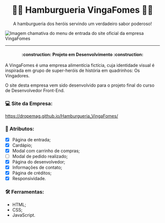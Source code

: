 <h1 align="center">🦸‍♀️ Hamburgueria VingaFomes 🦸‍♂️</h1>

<p align="center">A hamburgueria dos heróis servindo um verdadeiro sabor poderoso!</p>

![Imagem chamativa do menu de entrada do site oficial da empresa VingaFomes](https://user-images.githubusercontent.com/107576199/187297116-f65d4e14-3de0-4d6c-8b0e-3d14d0fb3ca8.jpg)

---

<h4 align="center"> :construction: Projeto em Desenvolvimento :construction: </h4>

A VingaFomes é uma empresa alimentícia fictícia, cuja identidade visual é inspirada em grupo de super-heróis de história em quadrinhos: Os Vingadores. 

O site desta empresa vem sido desenvolvido para o projeto final do curso de Desenvolvedor Front-End. 

### 💻 Site da Empresa:
https://dropemag.github.io/Hamburgueria_VingaFomes/

### 📌 Atributos:
- [x] Página de entrada;
- [x] Cardápio;
- [x] Modal com carrinho de compras;
- [ ] Modal de pedido realizado;
- [x] Página do desenvolvedor;
- [x] Informações de contato;
- [x] Página de créditos;
- [x] Responsividade.

### 🛠 Ferramentas:
* HTML;
* CSS;
* JavaScript.
